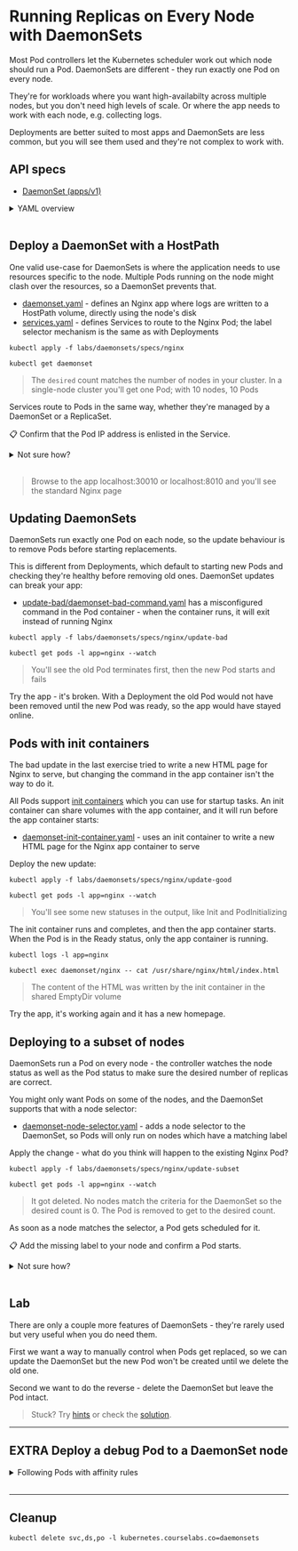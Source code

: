 
# Running Replicas on Every Node with DaemonSets

Most Pod controllers let the Kubernetes scheduler work out which node should run a Pod. DaemonSets are different - they run exactly one Pod on every node.

They're for workloads where you want high-availabilty across multiple nodes, but you don't need high levels of scale. Or where the app needs to work with each node, e.g. collecting logs.

Deployments are better suited to most apps and DaemonSets are less common, but you will see them used and they're not complex to work with.

## API specs

- [DaemonSet (apps/v1)](https://kubernetes.io/docs/reference/generated/kubernetes-api/v1.20/#daemonset-v1-apps)

<details>
  <summary>YAML overview</summary>

The DaemonSet is a Pod controller, so all the important details go into the Pod spec - which is exactly the same Pod API you use with Deployments:

```
apiVersion: apps/v1
kind: DaemonSet
metadata:
  name: nginx
spec:
  selector:
    matchLabels:
      app: nginx
  template:
    metadata:
      labels:
        app: nginx
    spec:
      # Pod spec 
```

- `selector` - the labels used to identify Pods owned by the DaemonSet
- `template.metadata` - Pod labels, which must match or be a superset of the selector
- `template.spec` - standard Pod spec

</details><br/>

## Deploy a DaemonSet with a HostPath

One valid use-case for DaemonSets is where the application needs to use resources specific to the node. Multiple Pods running on the node might clash over the resources, so a DaemonSet prevents that.

- [daemonset.yaml](specs/nginx/daemonset.yaml) - defines an Nginx app where logs are written to a HostPath volume, directly using the node's disk
- [services.yaml](specs/nginx/services.yaml) - defines Services to route to the Nginx Pod; the label selector mechanism is the same as with Deployments

```
kubectl apply -f labs/daemonsets/specs/nginx

kubectl get daemonset
```

> The `desired` count matches the number of nodes in your cluster. In a single-node cluster you'll get one Pod; with 10 nodes, 10 Pods

Services route to Pods in the same way, whether they're managed by a DaemonSet or a ReplicaSet. 

📋 Confirm that the Pod IP address is enlisted in the Service.

<details>
  <summary>Not sure how?</summary>

```
kubectl get po -l app=nginx -o wide

kubectl get endpoints nginx-np
```

</details><br />

> Browse to the app localhost:30010 or localhost:8010 and you'll see the standard Nginx page

## Updating DaemonSets

DaemonSets run exactly one Pod on each node, so the update behaviour is to remove Pods before starting replacements.

This is different from Deployments, which default to starting new Pods and checking they're healthy before removing old ones. DaemonSet updates can break your app:

- [update-bad/daemonset-bad-command.yaml](specs/nginx/update-bad/daemonset-bad-command.yaml) has a misconfigured command in the Pod container - when the container runs, it will exit instead of running Nginx

```
kubectl apply -f labs/daemonsets/specs/nginx/update-bad

kubectl get pods -l app=nginx --watch
```

> You'll see the old Pod terminates first, then the new Pod starts and fails

Try the app - it's broken. With a Deployment the old Pod would not have been removed until the new Pod was ready, so the app would have stayed online.

## Pods with init containers

The bad update in the last exercise tried to write a new HTML page for Nginx to serve, but changing the command in the app container isn't the way to do it.

All Pods support [init containers](https://kubernetes.io/docs/concepts/workloads/pods/init-containers/) which you can use for startup tasks. An init container can share volumes with the app container, and it will run before the app container starts:

- [daemonset-init-container.yaml](specs/nginx/update-good/daemonset-init-container.yaml) - uses an init container to write a new HTML page for the Nginx app container to serve

Deploy the new update:

```
kubectl apply -f labs/daemonsets/specs/nginx/update-good

kubectl get pods -l app=nginx --watch
```

> You'll see some new statuses in the output, like Init and PodInitializing

The init container runs and completes, and then the app container starts. When the Pod is in the Ready status, only the app container is running.

```
kubectl logs -l app=nginx

kubectl exec daemonset/nginx -- cat /usr/share/nginx/html/index.html
```

> The content of the HTML was written by the init container in the shared EmptyDir volume

Try the app, it's working again and it has a new homepage.

## Deploying to a subset of nodes

DaemonSets run a Pod on every node - the controller watches the node status as well as the Pod status to make sure the desired number of replicas are correct.

You might only want Pods on some of the nodes, and the DaemonSet supports that with a node selector:

- [daemonset-node-selector.yaml](specs/nginx/update-subset/daemonset-node-selector.yaml) - adds a node selector to the DaemonSet, so Pods will only run on nodes which have a matching label

Apply the change - what do you think will happen to the existing Nginx Pod?

```
kubectl apply -f labs/daemonsets/specs/nginx/update-subset

kubectl get pods -l app=nginx --watch
```

> It got deleted. No nodes match the criteria for the DaemonSet so the desired count is 0. The Pod is removed to get to the desired count.

As soon as a node matches the selector, a Pod gets scheduled for it.

📋 Add the missing label to your node and confirm a Pod starts.

<details>
  <summary>Not sure how?</summary>

```
kubectl label node $(kubectl get nodes -o jsonpath='{.items[0].metadata.name}') kubernetes.courselabs.co.ip=public

kubectl get pods -l app=nginx --watch
```

> A new Pod is created, and the app is working again.

</details><br/>

## Lab

There are only a couple more features of DaemonSets - they're rarely used but very useful when you do need them.

First we want a way to manually control when Pods get replaced, so we can update the DaemonSet but the new Pod won't be created until we delete the old one.

Second we want to do the reverse - delete the DaemonSet but leave the Pod intact.

> Stuck? Try [hints](hints.md) or check the [solution](solution.md).

___

## **EXTRA** Deploy a debug Pod to a DaemonSet node

<details>
  <summary>Following Pods with affinity rules</summary>

The Nginx Pod writes logs to a HostPath volume:

```
kubectl exec daemonset/nginx -- ls /var/log/nginx
```

You can deploy another Pod with the same HostPath volume spec, and it will have shared storage with the Nginx Pod. 

In a multi-node cluster you need to ensure the new Pod lands on the same node as the Nginx Pod and you can do that with [Pod affinity](https://kubernetes.io/docs/concepts/scheduling-eviction/assign-pod-node/#inter-pod-affinity-and-anti-affinity):

- [sleep-with-hostPath.yaml](specs/sleep-with-hostPath.yaml) - defines a sleep Pod with a HostPath volume and an affinity rule, which means this Pod will be scheduled on the same node as the Nginx Pod

📋 Deploy the new Pod and verify it lands on the same node.

<details>
  <summary>Not sure how?</summary>

```
kubectl apply -f labs/daemonsets/specs/sleep-with-hostPath.yaml

kubectl get po -l app -o wide
```

</details><br/>

> In a single-node cluster, every Pod will be on that node - but this example works the same way on a multi-node cluster

Now the two Pods share a part of the host node's filesystem:

```
kubectl exec daemonset/nginx -- ls -l /var/log/nginx

kubectl exec pod/sleep -- ls -l /node-root/volumes/nginx-logs
```

Some container images are built `FROM scratch`, which means there is no operating system and no shell to `exec` into. This is one approach to launch a second Pod that can help debug issues with app Pods.

</details><br/>

___

## Cleanup

```
kubectl delete svc,ds,po -l kubernetes.courselabs.co=daemonsets
```